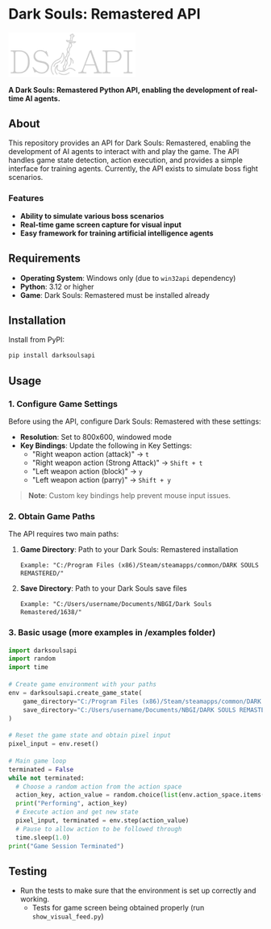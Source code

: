 # Dark Souls: Remastered API

<img src="https://github.com/joconno2/dsapi/raw/main/grey_dsapi_logo.png" width=50%>

**A Dark Souls: Remastered Python API, enabling the development of real-time AI agents.**

## About
This repository provides an API for Dark Souls: Remastered, enabling the development of AI agents to interact with and play the game. The API handles game state detection, action execution, and provides a simple interface for training agents. Currently, the API exists to simulate boss fight scenarios.

### Features

- **Ability to simulate various boss scenarios**
- **Real-time game screen capture for visual input**
- **Easy framework for training artificial intelligence agents**

## Requirements

- **Operating System**: Windows only (due to `win32api` dependency)
- **Python**: 3.12 or higher
- **Game**: Dark Souls: Remastered must be installed already

## Installation

Install from PyPI:

```bash
pip install darksoulsapi
```

## Usage
### 1. Configure Game Settings

Before using the API, configure Dark Souls: Remastered with these settings:

- **Resolution**: Set to 800x600, windowed mode
- **Key Bindings**: Update the following in Key Settings:
  - "Right weapon action (attack)" → `t`
  - "Right weapon action (Strong Attack)" → `Shift + t`
  - "Left weapon action (block)" → `y`
  - "Left weapon action (parry)" → `Shift + y`

> **Note**: Custom key bindings help prevent mouse input issues.

### 2. Obtain Game Paths

The API requires two main paths:

1. **Game Directory**: Path to your Dark Souls: Remastered installation
   ```
   Example: "C:/Program Files (x86)/Steam/steamapps/common/DARK SOULS REMASTERED/"
   ```

2. **Save Directory**: Path to your Dark Souls save files
   ```
   Example: "C:/Users/username/Documents/NBGI/Dark Souls Remastered/1638/"
   ```


### 3. Basic usage (more examples in /examples folder)
```python
import darksoulsapi
import random
import time

# Create game environment with your paths
env = darksoulsapi.create_game_state(
    game_directory="C:/Program Files (x86)/Steam/steamapps/common/DARK SOULS REMASTERED/",
    save_directory="C:/Users/username/Documents/NBGI/DARK SOULS REMASTERED/1638/"
)

# Reset the game state and obtain pixel input
pixel_input = env.reset()

# Main game loop
terminated = False
while not terminated:
  # Choose a random action from the action space
  action_key, action_value = random.choice(list(env.action_space.items()))
  print("Performing", action_key)
  # Execute action and get new state
  pixel_input, terminated = env.step(action_value)
  # Pause to allow action to be followed through
  time.sleep(1.0)
print("Game Session Terminated")
```




## Testing
- Run the tests to make sure that the environment is set up correctly and working.
  - Tests for game screen being obtained properly (run `show_visual_feed.py`)
